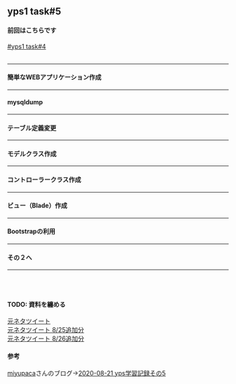 ## yps1 task#5

#### 前回はこちらです
[#yps1 task#4](https://github.com/yotaro-ok/yps/blob/master/task_4.md)
<br>
<br>

***

#### 簡単なWEBアプリケーション作成

***

#### mysqldump

***

#### テーブル定義変更

***

#### モデルクラス作成

***

#### コントローラークラス作成

***

#### ビュー（Blade）作成

***

#### Bootstrapの利用

***

#### その２へ

***
<br>
<br>

#### TODO: 資料を纏める

[元ネタツイート](https://twitter.com/yotaro__ok/status/1296798384997535744)
<br>
[元ネタツイート 8/25追加分](https://twitter.com/yotaro__ok/status/1298257156483870721)
<br>
[元ネタツイート 8/26追加分](https://twitter.com/yotaro__ok/status/1298605808813355015)
<br>
#### 参考

[miyupaca](https://twitter.com/miyupacaaa)さんのブログ→[2020-08-21 yps学習記録その5](https://paca-gatsby.netlify.app/2020-08-21/)
